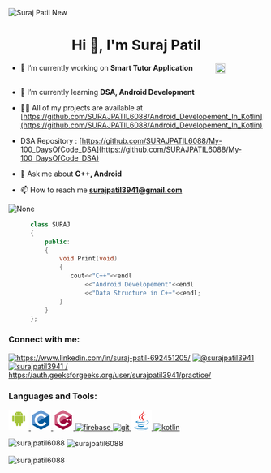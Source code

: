 ![Suraj Patil New](https://user-images.githubusercontent.com/78692972/150284093-cf607662-63a0-49c2-aaa9-9bf7f44536f4.jpg)
<h1 align="center">Hi 👋, I'm Suraj Patil</h1>

- 🔭 I’m currently working on **Smart Tutor Application**
<img align="right" src="https://i.imgur.com/1AMqiST.gif" height=20% width=20%/>&nbsp;&nbsp;&nbsp;&nbsp;&nbsp;&nbsp;&nbsp;&nbsp;&nbsp;&nbsp;&nbsp;&nbsp;<br>
- 🌱 I’m currently learning **DSA, Android Development**

- 👨‍💻 All of my projects are available at [https://github.com/SURAJPATIL6088/Android_Developement_In_Kotlin](https://github.com/SURAJPATIL6088/Android_Developement_In_Kotlin)
- DSA Repository : [https://github.com/SURAJPATIL6088/My-100_DaysOfCode_DSA](https://github.com/SURAJPATIL6088/My-100_DaysOfCode_DSA)
- 💬 Ask me about **C++, Android**

- 📫 How to reach me **surajpatil3941@gmail.com**

<!--- Profile views --->
<img src="https://komarev.com/ghpvc/?username=SURAJPATIL6088&color=blueviolet&style=plastic" alt="None"/> </a> </p>

</p>

```cpp
      class SURAJ
      {
          public:
          {
              void Print(void)
              {
                 cout<<"C++"<<endl
                     <<"Android Developement"<<endl
                     <<"Data Structure in C++"<<endl;
              }
          }
      };
```

<h3 align="left">Connect with me:</h3>
<p align="left">
<a href="https://linkedin.com/in/https://www.linkedin.com/in/suraj-patil-692451205/" target="blank"><img align="center" src="https://raw.githubusercontent.com/rahuldkjain/github-profile-readme-generator/master/src/images/icons/Social/linked-in-alt.svg" alt="https://www.linkedin.com/in/suraj-patil-692451205/" height="30" width="40" /></a>
<a href="https://www.hackerearth.com/@surajpatil3941" target="blank"><img align="center" src="https://raw.githubusercontent.com/rahuldkjain/github-profile-readme-generator/master/src/images/icons/Social/hackerearth.svg" alt="@surajpatil3941" height="30" width="40" /></a>
<a href="https://auth.geeksforgeeks.org/user/surajpatil3941 / https://auth.geeksforgeeks.org/user/surajpatil3941/practice/" target="blank"><img align="center" src="https://raw.githubusercontent.com/rahuldkjain/github-profile-readme-generator/master/src/images/icons/Social/geeks-for-geeks.svg" alt="surajpatil3941 / https://auth.geeksforgeeks.org/user/surajpatil3941/practice/" height="30" width="40" /></a>
</p>

<h3 align="left">Languages and Tools:</h3>
<p align="left"> <a href="https://developer.android.com" target="_blank" rel="noreferrer"> <img src="https://raw.githubusercontent.com/devicons/devicon/master/icons/android/android-original-wordmark.svg" alt="android" width="40" height="40"/> </a> <a href="https://www.cprogramming.com/" target="_blank" rel="noreferrer"> <img src="https://raw.githubusercontent.com/devicons/devicon/master/icons/c/c-original.svg" alt="c" width="40" height="40"/> </a> <a href="https://www.w3schools.com/cpp/" target="_blank" rel="noreferrer"> <img src="https://raw.githubusercontent.com/devicons/devicon/master/icons/cplusplus/cplusplus-original.svg" alt="cplusplus" width="40" height="40"/> </a> <a href="https://firebase.google.com/" target="_blank" rel="noreferrer"> <img src="https://www.vectorlogo.zone/logos/firebase/firebase-icon.svg" alt="firebase" width="40" height="40"/> </a> <a href="https://git-scm.com/" target="_blank" rel="noreferrer"> <img src="https://www.vectorlogo.zone/logos/git-scm/git-scm-icon.svg" alt="git" width="40" height="40"/> </a> <a href="https://www.java.com" target="_blank" rel="noreferrer"> <img src="https://raw.githubusercontent.com/devicons/devicon/master/icons/java/java-original.svg" alt="java" width="40" height="40"/> </a> <a href="https://kotlinlang.org" target="_blank" rel="noreferrer"> <img src="https://www.vectorlogo.zone/logos/kotlinlang/kotlinlang-icon.svg" alt="kotlin" width="40" height="40"/> </a> </p>

<p><img align="left" src="https://github-readme-stats.vercel.app/api/top-langs?username=surajpatil6088&show_icons=true&locale=en&layout=compact" alt="surajpatil6088" /></p>

<p>&nbsp;<img align="center" src="https://github-readme-stats.vercel.app/api?username=surajpatil6088&show_icons=true&locale=en" alt="surajpatil6088" /></p>

<p><img align="center" src="https://github-readme-streak-stats.herokuapp.com/?user=surajpatil6088&" alt="surajpatil6088" /></p>

<!---
SURAJPATIL6088/SURAJPATIL6088 is a ✨ special ✨ repository because its `README.md` (this file) appears on your GitHub profile.
You can click the Preview link to take a look at your changes.
--->

